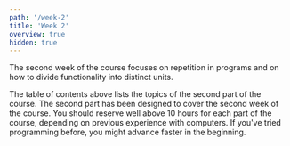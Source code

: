 ```yaml
---
path: '/week-2'
title: 'Week 2'
overview: true
hidden: true
---
```


The second week of the course focuses on repetition in programs and on how to divide functionality into distinct units.

<pages-in-this-section></pages-in-this-section>

The table of contents above lists the topics of the second part of the course. The second part has been designed to cover the second week of the course. You should reserve well above 10 hours for each part of the course, depending on previous experience with computers. If you've tried programming before, you might advance faster in the beginning.

<exercises-in-this-section></exercises-in-this-section>
